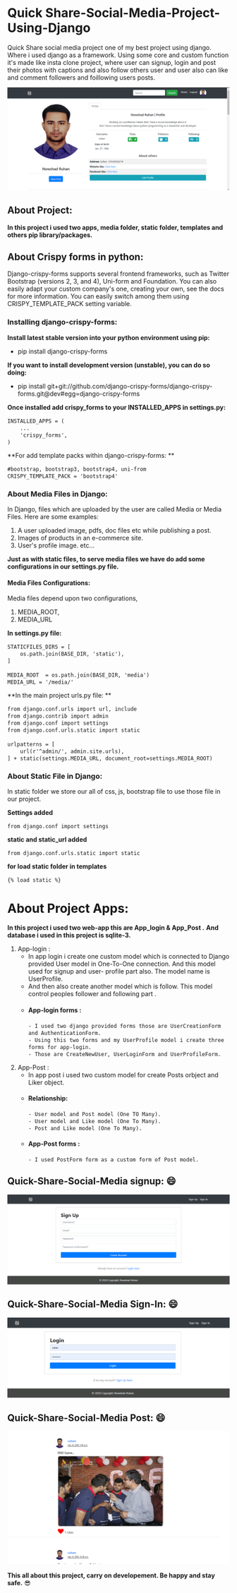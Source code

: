 # Quick Share-Social-Media-Project-Using-Django
 Quick Share social media project one of my best project using django. Where i used django as a framework. Using some core and custom function it's made like insta clone project, where user can signup, login and post their photos with captions and also follow others user and user also can like and comment followers and foillowing users posts.


![Quick-Share-Profile](https://github.com/NowshadRuhan/Quick-Share-Social-Media-Project-Using-Django/blob/master/Quick-Share%20Profile.png?raw=true) 

## About Project:
**In this project i used  two apps, media folder, static folder, templates and others pip library/packages.**

## About Crispy forms in python:
Django-crispy-forms supports several frontend frameworks, such as Twitter Bootstrap (versions 2, 3, and 4), Uni-form and Foundation. You can also easily adapt your custom company's one, creating your own, see the docs for more information. You can easily switch among them using CRISPY_TEMPLATE_PACK setting variable.

### Installing django-crispy-forms:

**Install latest stable version into your python environment using pip:**
- pip install django-crispy-forms

**If you want to install development version (unstable), you can do so doing:**
- pip install git+git://github.com/django-crispy-forms/django-crispy-forms.git@dev#egg=django-crispy-forms

**Once installed add crispy_forms to your INSTALLED_APPS in settings.py:**
```
INSTALLED_APPS = (
    ...
    'crispy_forms',
)
```
**For add template packs within django-crispy-forms: **

```
#bootstrap, bootstrap3, bootstrap4, uni-from
CRISPY_TEMPLATE_PACK = 'bootstrap4'
```
### About Media Files in Django:
In Django, files which are uploaded by the user are called Media or Media Files. Here are some examples:
1. A user uploaded image, pdfs, doc files etc while publishing a post.
2. Images of products in an e-commerce site.
3. User's profile image. etc...

**Just as with static files, to serve media files we have do add some configurations in our settings.py file.**

#### Media Files Configurations:
Media files depend upon two configurations,
1. MEDIA_ROOT,
2. MEDIA_URL

**In settings.py file:**
```
STATICFILES_DIRS = [
    os.path.join(BASE_DIR, 'static'),
]

MEDIA_ROOT  = os.path.join(BASE_DIR, 'media')
MEDIA_URL = '/media/'
```
**In the main project urls.py file: **
```
from django.conf.urls import url, include
from django.contrib import admin
from django.conf import settings
from django.conf.urls.static import static

urlpatterns = [
    url(r'^admin/', admin.site.urls),
] + static(settings.MEDIA_URL, document_root=settings.MEDIA_ROOT)
```


### About Static File in Django:
In static folder we store our all of css, js, bootstrap file to use those file in our project.

**Settings added**
```
from django.conf import settings
```
**static and static_url added**
```
from django.conf.urls.static import static
```
**for load static folder in templates**
```
{% load static %}
```

# About Project Apps:
 
   **In this project i used two web-app this are App_login & App_Post .**
   **And database i used in this project is sqlite-3.**
   
   1. App-login :
      - In app login i create one custom model which is connected to Django provided User model in One-To-One connection. And this model used for signup and user- profile part also. The model name is UserProfile.
      - And then also create another model which is follow. This model control peoples follower and following part .
      - #### App-login forms :
            - I used two django provided forms those are UserCreationForm and AuthenticationForm.
            - Using this two forms and my UserProfile model i create three forms for app-login.
            - Those are CreateNewUser, UserLoginForm and UserProfileForm.
   2. App-Post :
      - In app post i used two custom model for create Posts orbject and Liker object.
      - #### Relationship:
            - User model and Post model (One TO Many).
            - User model and Like model (One To Many).
            - Post and Like model (One To Many).
      - #### App-Post forms :
            - I used PostForm form as a custom form of Post model.
     
     
## Quick-Share-Social-Media signup:  :smile:
![Travel-Book-Blog-Home](https://github.com/NowshadRuhan/Quick-Share-Social-Media-Project-Using-Django/blob/master/Signup.png?raw=true) 



## Quick-Share-Social-Media Sign-In:  :smile:
![Travel-Book-Blog-Home](https://github.com/NowshadRuhan/Quick-Share-Social-Media-Project-Using-Django/blob/master/login.png?raw=true)    


## Quick-Share-Social-Media Post:  :smile:
![Travel-Book-Blog-Home](https://github.com/NowshadRuhan/Quick-Share-Social-Media-Project-Using-Django/blob/master/post.png?raw=true)    
      

**This all about this project, carry on developement. Be happy and stay safe.** :sunglasses:
